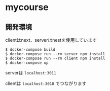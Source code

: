 # mycourse

## 開発環境
clientはnext、serverはnestを使用しています
```
$ docker-compose build
$ docker-compose run --rm server npm install
$ docker-compose run --rm client npm install
$ docker-compose up
```

serverは
`localhost:3011`

clientは
`localhost:3010`
でつながります